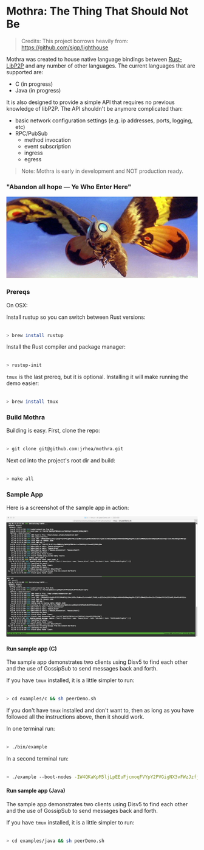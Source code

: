# Mothra: The Thing That Should Not Be

> Credits: This project borrows heavily from: https://github.com/sigp/lighthouse

Mothra was created to house native language bindings between [Rust-LibP2P](https://github.com/libp2p/rust-libp2p) and any number of other languages.
The current languages that are supported are:

- C (in progress)
- Java (in progress)
  
It is also designed to provide a simple API that requires no previous knowledge of libP2P.  The API shouldn't be anymore complicated 
than:

- basic network configuration settings (e.g. ip addresses, ports, logging, etc)
- RPC/PubSub
  - method invocation
  - event subscription
  - ingress
  - egress

> Note: Mothra is early in development and NOT production ready.

### "Abandon all hope — Ye Who Enter Here"

![mothra](./resources/mothra.jpg)


### Prereqs

On OSX:

Install rustup so you can switch between Rust versions:

```sh

> brew install rustup

```

Install the Rust compiler and package manager:

```sh

> rustup-init

```

`tmux` is the last prereq, but it is optional.  Installing it will make running the demo easier:

```sh

> brew install tmux

```


### Build Mothra

Building is easy.  First, clone the repo:

```sh

> git clone git@github.com:jrhea/mothra.git

```

Next cd into the project's root dir and build:

```sh

> make all

```

### Sample App

Here is a screenshot of the sample app in action:

![demo](./resources/demo.jpeg)


#### Run sample app (C)

The sample app demonstrates two clients using Disv5 to find each other and the use of GossipSub to send messages back and forth.

If you have `tmux` installed, it is a little simpler to run:

```sh

> cd examples/c && sh peerDemo.sh

```

If you don't have `tmux` installed and don't want to, then as long as you have followed all the instructions above, then it should work.  

In one terminal run:

```sh

> ./bin/example

```

In a second terminal run:

```sh

> ./example --boot-nodes -IW4QKaKpM5ljLpEEuFjcmoqFVYpY2PVGigNX3vFWzJzfjESWmltcztnrgKP8hLHKShBZTd2lIfjpwCiZCtK8GjPQq4DgmlwhH8AAAGDdGNwgiMog3VkcIIjKIlzZWNwMjU2azGhA7mA0yD2yMhLDZ2cHtQCe-2xhLrBmcCM2Eg9jYWDFqk5 --listen-address 127.0.0.1 --port 9001 --datadir /tmp/.artemis

```

#### Run sample app (Java)

The sample app demonstrates two clients using Disv5 to find each other and the use of GossipSub to send messages back and forth.

If you have `tmux` installed, it is a little simpler to run:

```sh

> cd examples/java && sh peerDemo.sh

```